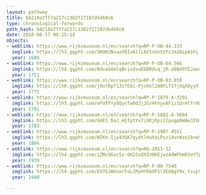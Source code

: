 ```yaml
---
layout: pathway
title: b4218a2ff7a217c1382f27187db468c6
type: chronological-forwards
path_hash: b4218a2ff7a217c1382f27187db468c6
date: 2018-06-17 00:25:14
objects:
- weblink: https://www.rijksmuseum.nl/en/search?q=RP-P-OB-44.333
  imglink: https://lh3.ggpht.com/SKOKSNzaaVBIoAllLhCtsUnV2FzJm2NipA1hi_46zGVtAkX2JqARH_QqWzgYGfYpMGvbtfwALCXgaIDPIBBkRUd_O-K-=s200
  year: 1688
- weblink: https://www.rijksmuseum.nl/en/search?q=RP-P-OB-64.566
  imglink: https://lh4.ggpht.com/BdvaUXmlqBrivdsuEDBRdvq_jR-a0Bd9TEJaedCLw5Ud_ssGAfBT26SGbpVdOQf7Qvti8GOzXCYeiHQ8WiDjvidUiZqr=s200
  year: 1751
- weblink: https://www.rijksmuseum.nl/en/search?q=RP-P-OB-83.859
  imglink: https://lh6.ggpht.com/j0utRpT1Jz7E8i-PjcHsl1N8FLT37jXqX8yyViwwRImIfaeX-j7GIQ3AuxdYcruwl3Zin9eRHBDcaQtfoqfPqE3oz7o=s200
  year: 1771
- weblink: https://www.rijksmuseum.nl/en/search?q=RP-P-1879-A-3291
  imglink: https://lh3.ggpht.com/ePdfFYyBQynTwOdJjJGrHFhyvAF1z1UrmlTr8QtDPWFFgpE_3V4Z_RGpSX9xkyGAsKtrB3u6OEQNGI50iCAqSV2q5CY=s200
  year: 1781
- weblink: https://www.rijksmuseum.nl/en/search?q=RP-P-1882-A-5684
  imglink: https://lh3.ggpht.com/6AE5_DaJ_mSTptYv7iXKjOpz1Ipogp6WAe3IOm4HOg8JJPO4ktnU8ExTbP-YWvhfYC8ud4pED5tEGDi8pYxsJTCPsZY=s200
  year: 1783
- weblink: https://www.rijksmuseum.nl/en/search?q=RP-P-1907-4551
  imglink: https://lh3.ggpht.com/WIKn-Ijy43SK7qydtlHuXaLPxzi4urWzoIkne52iPMT1FdLTT26XI_TIydII09L9vloBvh-W7IAfXbugABb5zkh849M=s200
  year: 1866
- weblink: https://www.rijksmuseum.nl/en/search?q=NG-2011-12
  imglink: https://lh4.ggpht.com/iZMc9GocSz-OH22sQXIV0KEjwzAdWFhmOJeYTpk9_eaJL5-RUxyifaz-S0w88h4hVQHzcvljqjOiN_7JGXF2lwPdyzFY=s200
  year: 1939
- weblink: https://www.rijksmuseum.nl/en/search?q=RP-F-00-7540
  imglink: https://lh4.ggpht.com/EO76JWUsmr5uL1MyHYRAXP1l3EOAgY9x_tssp9rj0CoDTUnsyAXzkHN8qLCAg5lJOSiFlMm7i1cgZYMFxmGOz0mCKw=s200
  year: 1940

---
```

